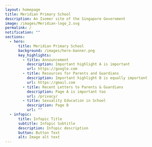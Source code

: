 ```yaml
---
layout: homepage
title: Meridian Primary School
description: An Isomer site of the Singapore Government
image: /images/Meridian-logo_2.svg
permalink: /
notification: ""
sections:
  - hero:
      title: Meridian Primary School
      background: /images/hero-banner.png
      key_highlights:
        - title: Announcement
          description: Important highlight A is important
          url: https://google.com
        - title: Resources for Parents and Guardians
          description: Important highlight B is equally important
          url: https://gmail.com
        - title: Recent Letters to Parents & Guardians
          description: Page A is important too
          url: /privacy/
        - title: Sexuality Education in School
          description: Page B
          url: ""
  - infopic:
      title: Infopic Title
      subtitle: Infopic Subtitle
      description: Infopic description
      button: Button Text
      alt: Image alt text
---
```

